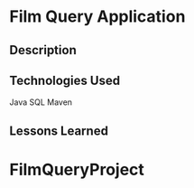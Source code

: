 # Film Query Application



## Description 



## Technologies Used 
Java
SQL
Maven

## Lessons Learned 




# FilmQueryProject
